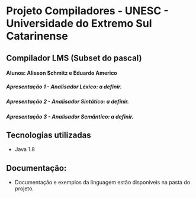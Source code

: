 # Projeto Compiladores - UNESC - Universidade do Extremo Sul Catarinense

## Compilador LMS (Subset do pascal)

#### Alunos: Alisson Schmitz e Eduardo Americo

##### Apresentação 1 - Analisador Léxico: a definir.
##### Apresentação 2 - Analisador Sintático: a definir.
##### Apresentação 3 - Analisador Semântico: a definir.

## Tecnologias utilizadas
* Java 1.8

## Documentação:
* Documentação e exemplos da linguagem estão disponíveis na pasta do projeto.
